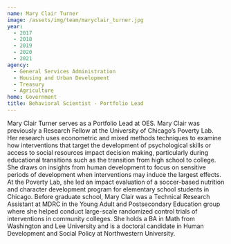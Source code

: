 ```yaml
---
name: Mary Clair Turner
image: /assets/img/team/maryclair_turner.jpg 
year: 
  - 2017
  - 2018
  - 2019
  - 2020
  - 2021
agency:  
  - General Services Administration
  - Housing and Urban Development
  - Treasury
  - Agriculture
home: Government
title: Behavioral Scientist - Portfolio Lead
---
```


Mary Clair Turner serves as a Portfolio Lead at OES. Mary Clair was previously a Research Fellow at the University of Chicago’s Poverty Lab. Her research uses econometric and mixed methods techniques to examine how interventions that target the development of psychological skills or access to social resources impact decision making, particularly during educational transitions such as the transition from high school to college. She draws on insights from human development to focus on sensitive periods of development when interventions may induce the largest effects. At the Poverty Lab, she led an impact evaluation of a soccer-based nutrition and character development program for elementary school students in Chicago. Before graduate school, Mary Clair was a Technical Research Assistant at MDRC in the Young Adult and Postsecondary Education group where she helped conduct large-scale randomized control trials of interventions in community colleges. She holds a BA in Math from Washington and Lee University and is a doctoral candidate in Human Development and Social Policy at Northwestern University.
